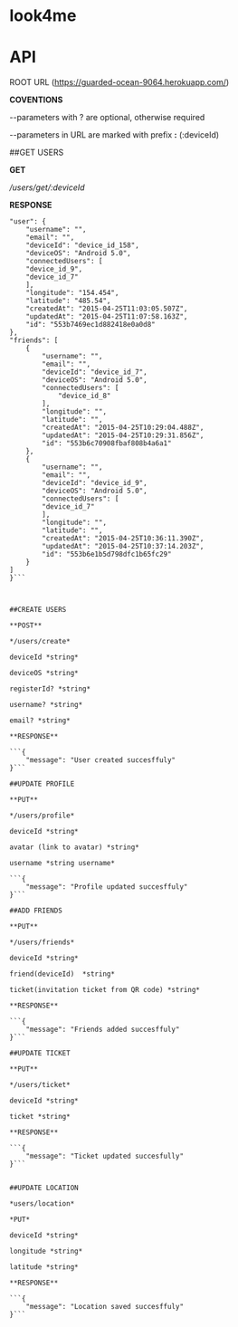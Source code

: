 # look4me
# API 
ROOT URL
(https://guarded-ocean-9064.herokuapp.com/)

**COVENTIONS**

--parameters with ? are optional, otherwise required

--parameters in URL are marked with prefix **:** (:deviceId)

##GET USERS

**GET**

*/users/get/:deviceId*

**RESPONSE**

```{
"user": {
    "username": "",
    "email": "",
    "deviceId": "device_id_158",
    "deviceOS": "Android 5.0",
    "connectedUsers": [
    "device_id_9",
    "device_id_7"
    ],
    "longitude": "154.454",
    "latitude": "485.54",
    "createdAt": "2015-04-25T11:03:05.507Z",
    "updatedAt": "2015-04-25T11:07:58.163Z",
    "id": "553b7469ec1d882418e0a0d8"
},
"friends": [
    {
        "username": "",
        "email": "",
        "deviceId": "device_id_7",
        "deviceOS": "Android 5.0",
        "connectedUsers": [
            "device_id_8"
        ],
        "longitude": "",
        "latitude": "",
        "createdAt": "2015-04-25T10:29:04.488Z",
        "updatedAt": "2015-04-25T10:29:31.856Z",
        "id": "553b6c70908fbaf808b4a6a1"
    },
    {
        "username": "",
        "email": "",
        "deviceId": "device_id_9",
        "deviceOS": "Android 5.0",
        "connectedUsers": [
        "device_id_7"
        ],
        "longitude": "",
        "latitude": "",
        "createdAt": "2015-04-25T10:36:11.390Z",
        "updatedAt": "2015-04-25T10:37:14.203Z",
        "id": "553b6e1b5d798dfc1b65fc29"
    }
]
}```



##CREATE USERS

**POST**

*/users/create*

deviceId *string*

deviceOS *string*

registerId? *string*

username? *string*

email? *string*

**RESPONSE**

```{
    "message": "User created succesffuly"
}```

##UPDATE PROFILE

**PUT**

*/users/profile*

deviceId *string*

avatar (link to avatar) *string*

username *string username*

```{
    "message": "Profile updated succesffuly"
}```

##ADD FRIENDS

**PUT**

*/users/friends*

deviceId *string*

friend(deviceId)  *string*

ticket(invitation ticket from QR code) *string*

**RESPONSE**

```{
    "message": "Friends added succesffuly"
}```

##UPDATE TICKET

**PUT**

*/users/ticket*

deviceId *string*

ticket *string*

**RESPONSE**

```{
    "message": "Ticket updated succesfully"
}```


##UPDATE LOCATION

*users/location*

*PUT*

deviceId *string*

longitude *string*

latitude *string*

**RESPONSE**

```{
    "message": "Location saved succesffuly"
}```


